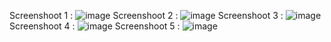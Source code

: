 Screenshoot 1 : 
![image](https://github.com/user-attachments/assets/c3eb01b1-e983-48d2-bbfe-76108118f23a)
Screenshoot 2 : 
![image](https://github.com/user-attachments/assets/fa9ecc8d-dc68-4d1d-8976-ef6ae3bdc7e3)
Screenshoot 3 : 
![image](https://github.com/user-attachments/assets/3595d0fc-7dde-46c5-8d37-0f3c6eb38f46)
Screenshoot 4 : 
![image](https://github.com/user-attachments/assets/cd439d7a-f067-43d7-9900-8e84310fba06)
Screenshoot 5 : 
![image](https://github.com/user-attachments/assets/dc5375ec-952f-46a8-948e-e3cd425d468c)
